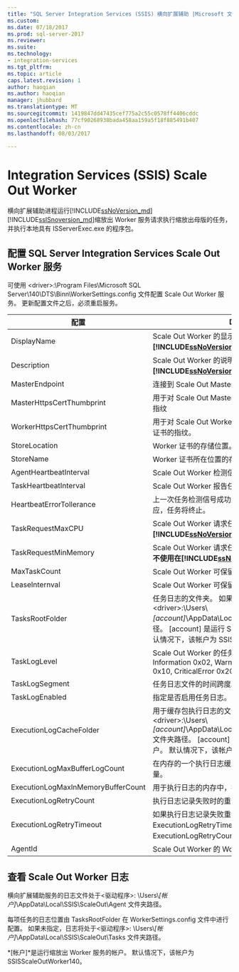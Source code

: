 ```yaml
---
title: "SQL Server Integration Services (SSIS) 横向扩展辅助 |Microsoft 文档"
ms.custom: 
ms.date: 07/18/2017
ms.prod: sql-server-2017
ms.reviewer: 
ms.suite: 
ms.technology:
- integration-services
ms.tgt_pltfrm: 
ms.topic: article
caps.latest.revision: 1
author: haoqian
ms.author: haoqian
manager: jhubbard
ms.translationtype: MT
ms.sourcegitcommit: 1419847dd47435cef775a2c55c0578ff4406cddc
ms.openlocfilehash: 77cf90268938bada458aa159a5f18f885491b407
ms.contentlocale: zh-cn
ms.lasthandoff: 08/03/2017

---
```

# <a name="integration-services-ssis-scale-out-worker"></a>Integration Services (SSIS) Scale Out Worker

横向扩展辅助进程运行[!INCLUDE[ssNoVersion_md](../../includes/ssnoversion-md.md)][!INCLUDE[ssISnoversion_md](../../includes/ssisnoversion-md.md)]缩放出 Worker 服务请求执行缩放出母版的任务，并执行本地具有 ISServerExec.exe 的程序包。

## <a name="configure-sql-server-integration-services-scale-out-worker-service"></a>配置 SQL Server Integration Services Scale Out Worker 服务
可使用 \<driver\>:\Program Files\Microsoft SQL Server\140\DTS\Binn\WorkerSettings.config 文件配置 Scale Out Worker 服务。 更新配置文件之后，必须重启服务。

配置  |Description  |默认值  
---------|---------|---------
DisplayName|Scale Out Worker 的显示名称。 **在不使用在[!INCLUDE[ssNoVersion_md](../../includes/ssnoversion-md.md)]自 2017 年。**|计算机名称         
Description|Scale Out Worker 的说明。 **在不使用在[!INCLUDE[ssNoVersion_md](../../includes/ssnoversion-md.md)]自 2017 年。**|Empty         
MasterEndpoint|连接到 Scale Out Master 的终结点。|该终结点在 Scale Out Worker 安装期间设置         
MasterHttpsCertThumbprint|用于对 Scale Out Master 进行身份验证的客户端 SSL 证书的指纹|客户端证书的指纹在 Scale Out Worker 安装期间指定。          
WorkerHttpsCertThumbprint|用于对 Scale Out Worker 进行身份验证的 Scale Out Master 证书的指纹。|证书的指纹在 Scale Out Worker 安装期间自动创建并安装          
StoreLocation|Worker 证书的存储位置。|LocalMachine       
StoreName|Worker 证书所在位置的存储名称。|My         
AgentHeartbeatInterval|Scale Out Worker 检测信号的间隔时间。|00:01:00         
TaskHeartbeatInterval|Scale Out Worker 报告任务状态的间隔时间。|00:00:10         
HeartbeatErrorTollerance|上一次任务检测信号成功后，如果接收到检测信号的错误响应，任务将终止。|00:10:00      
TaskRequestMaxCPU|Scale Out Worker 请求任务的 CPU 上限。 **在不使用在[!INCLUDE[ssNoVersion_md](../../includes/ssnoversion-md.md)]自 2017 年。**|70.0         
TaskRequestMinMemory|Scale Out Worker 请求任务的内存（以 MB 表示）下限。 **在不使用在[!INCLUDE[ssNoVersion_md](../../includes/ssnoversion-md.md)]自 2017 年。**|100.0         
MaxTaskCount|Scale Out Worker 可保留的最大任务数。|10         
LeaseInternval|Scale Out Worker 可保留任务的租用间隔。|00:01:00         
TasksRootFolder|任务日志的文件夹。 如果该值为空，则使用 \<driver\>:\Users\\*[account]*\AppData\Local\SSIS\Cluster\Tasks 文件夹路径。 [account] 是运行 Scale Out Worker 服务的帐户。 默认情况下，该帐户为 SSISScaleOutWorker140。|Empty         
TaskLogLevel|Scale Out Worker 的任务日志级别。 (Verbose 0x01, Information 0x02, Warning 0x04, Error 0x08, Progress 0x10, CriticalError 0x20, Audit 0x40)|126 (Information,Warning,Error,Progress,CriticalError,Audit)     
TaskLogSegment|任务日志文件的时间跨度。|00:00:00         
TaskLogEnabled|指定是否启用任务日志。|true         
ExecutionLogCacheFolder|用于缓存包执行日志的文件夹。 如果该值为空，则使用 \<driver\>:\Users\\*[account]*\AppData\Local\SSIS\Cluster\Agent\ELogCache 文件夹路径。 [account] 是运行 Scale Out Worker 服务的帐户。 默认情况下，该帐户为 SSISScaleOutWorker140。|Empty         
ExecutionLogMaxBufferLogCount|在内存的一个执行日志缓冲区中，缓存的执行日志的最大数量。|10000        
ExecutionLogMaxInMemoryBufferCount|用于执行日志的内存中，执行日志缓冲区的最大数量。|10         
ExecutionLogRetryCount|执行日志记录失败时的重试次数。|3
ExecutionLogRetryTimeout|如果执行日志记录失败重试超时。 如果达到 ExecutionLogRetryTimeout，则忽略 ExecutionLogRetryCount。|7.00:00:00 （7 天）        
AgentId|Scale Out Worker 的 Worker 代理 ID|自动生成        

## <a name="view-scale-out-worker-log"></a>查看 Scale Out Worker 日志
横向扩展辅助服务的日志文件处于\<驱动程序\>: \Users\\*[帐户]*\AppData\Local\SSIS\ScaleOut\Agent 文件夹路径。

每项任务的日志位置由 TasksRootFolder 在 WorkerSettings.config 文件中进行配置。 如果未指定，日志将处于\<驱动程序\>: \Users\\*[帐户]*\AppData\Local\SSIS\ScaleOut\Tasks 文件夹路径。 

*[帐户]*是运行缩放出 Worker 服务的帐户。 默认情况下，该帐户为 SSISScaleOutWorker140。
